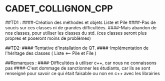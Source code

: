 # CADET_COLLIGNON_CPP

##TD1 :
####-Création des méthodes et objets Liste et Pile
####-Pas de soucis sur ces classes ni de grandes difficultées.
####-Mais abandon de nos classes, pour utiliser les classes du std. (ces classes seront plus propres et poseront moins de problèmes)

##TD2:
####-Tentative d'installation de QT.
####-Implémentation de l'héritage des classes  ( Liste <-- Pile et File )


##Remarques :
####-Difficultées à utiliser c++, car nous ne connaissons pas
####-C'est dommage de sanctionner les étudiants, car ils se sont renseigné pour savoir ce qui était faisable ou non en c++ avec les librairies
